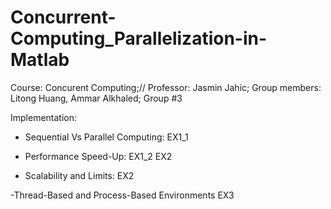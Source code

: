 # Concurrent-Computing_Parallelization-in-Matlab
Course: Concurent Computing;//
Professor: Jasmin Jahic;
Group members: Litong Huang, Ammar Alkhaled;
Group #3

Implementation:
- Sequential Vs Parallel Computing:
EX1_1

- Performance Speed-Up:
EX1_2
EX2

- Scalability and Limits:
EX2

-Thread-Based and Process-Based Environments
EX3

